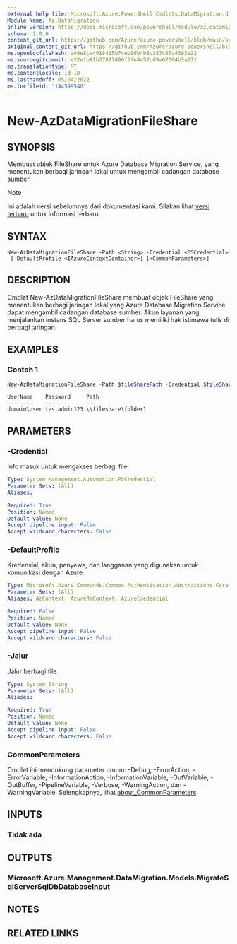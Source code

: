 ```yaml
---
external help file: Microsoft.Azure.PowerShell.Cmdlets.DataMigration.dll-Help.xml
Module Name: Az.DataMigration
online version: https://docs.microsoft.com/powershell/module/az.datamigration/New-AzDataMigrationFileShare
schema: 2.0.0
content_git_url: https://github.com/Azure/azure-powershell/blob/main/src/DataMigration/DataMigration/help/New-AzDataMigrationFileShare.md
original_content_git_url: https://github.com/Azure/azure-powershell/blob/main/src/DataMigration/DataMigration/help/New-AzDataMigrationFileShare.md
ms.openlocfilehash: a06e8ca4918415b7cec9db4b8c387c56a4395e22
ms.sourcegitcommit: e32efb81b37827496f5fe4e57cd9a67004b5a271
ms.translationtype: MT
ms.contentlocale: id-ID
ms.lasthandoff: 05/04/2022
ms.locfileid: "144599540"
---
```

# New-AzDataMigrationFileShare

## SYNOPSIS
Membuat objek FileShare untuk Azure Database Migration Service, yang menentukan berbagi jaringan lokal untuk mengambil cadangan database sumber.

> [!NOTE]
>Ini adalah versi sebelumnya dari dokumentasi kami. Silakan lihat [versi terbaru](/powershell/module/az.datamigration/new-azdatamigrationfileshare) untuk informasi terbaru.

## SYNTAX

```
New-AzDataMigrationFileShare -Path <String> -Credential <PSCredential>
 [-DefaultProfile <IAzureContextContainer>] [<CommonParameters>]
```

## DESCRIPTION
Cmdlet New-AzDataMigrationFileShare membuat objek FileShare yang menentukan berbagi jaringan lokal yang Azure Database Migration Service dapat mengambil cadangan database sumber. Akun layanan yang menjalankan instans SQL Server sumber harus memiliki hak istimewa tulis di berbagi jaringan.

## EXAMPLES

### Contoh 1
```powershell
New-AzDataMigrationFileShare -Path $fileSharePath -Credential $fileShareCred
```

```output
UserName    Password     Path
--------    --------     ----
domain\user testadmin123 \\fileshare\folder1
```

## PARAMETERS

### -Credential
Info masuk untuk mengakses berbagi file.

```yaml
Type: System.Management.Automation.PSCredential
Parameter Sets: (All)
Aliases:

Required: True
Position: Named
Default value: None
Accept pipeline input: False
Accept wildcard characters: False
```

### -DefaultProfile
Kredensial, akun, penyewa, dan langganan yang digunakan untuk komunikasi dengan Azure.

```yaml
Type: Microsoft.Azure.Commands.Common.Authentication.Abstractions.Core.IAzureContextContainer
Parameter Sets: (All)
Aliases: AzContext, AzureRmContext, AzureCredential

Required: False
Position: Named
Default value: None
Accept pipeline input: False
Accept wildcard characters: False
```

### -Jalur
Jalur berbagi file.

```yaml
Type: System.String
Parameter Sets: (All)
Aliases:

Required: True
Position: Named
Default value: None
Accept pipeline input: False
Accept wildcard characters: False
```

### CommonParameters
Cmdlet ini mendukung parameter umum: -Debug, -ErrorAction, -ErrorVariable, -InformationAction, -InformationVariable, -OutVariable, -OutBuffer, -PipelineVariable, -Verbose, -WarningAction, dan -WarningVariable. Selengkapnya, lihat [about_CommonParameters](http://go.microsoft.com/fwlink/?LinkID=113216)

## INPUTS

### Tidak ada

## OUTPUTS

### Microsoft.Azure.Management.DataMigration.Models.MigrateSqlServerSqlDbDatabaseInput

## NOTES

## RELATED LINKS
